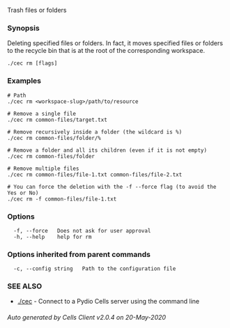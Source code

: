 Trash files or folders

### Synopsis

Deleting specified files or folders. In fact, it moves specified files or folders to the recycle bin that is at the root of the corresponding workspace.

```
./cec rm [flags]
```

### Examples

```
# Path
./cec rm <workspace-slug>/path/to/resource

# Remove a single file
./cec rm common-files/target.txt

# Remove recursively inside a folder (the wildcard is %)
./cec rm common-files/folder/%

# Remove a folder and all its children (even if it is not empty)
./cec rm common-files/folder

# Remove multiple files
./cec rm common-files/file-1.txt common-files/file-2.txt

# You can force the deletion with the -f --force flag (to avoid the Yes or No)
./cec rm -f common-files/file-1.txt

```

### Options

```
  -f, --force   Does not ask for user approval
  -h, --help    help for rm
```

### Options inherited from parent commands

```
  -c, --config string   Path to the configuration file
```

### SEE ALSO

* [./cec](./cec)	 - Connect to a Pydio Cells server using the command line

###### Auto generated by Cells Client v2.0.4 on 20-May-2020
